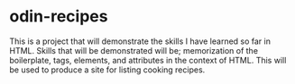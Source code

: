 # odin-recipes
This is a project that will demonstrate the skills I have learned so far in HTML.
Skills that will be demonstrated will be; memorization of the boilerplate, tags, elements, and 
attributes in the context of HTML. This will be used to produce a site for listing cooking recipes.
